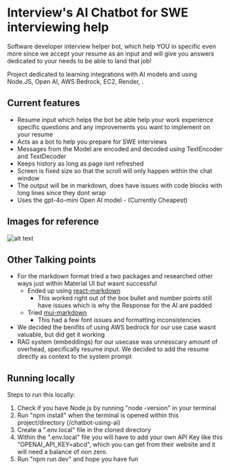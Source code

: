 # Interview's AI Chatbot for SWE interviewing help
Software developer interview helper bot, which help YOU in specific even more since we accept your resume as an input and will give you answers dedicated to your needs to be able to land that job!

Project dedicated to learning integrations with AI models and using Node.JS, Open AI, AWS Bedrock, EC2, Render, .

## Current features
- Resume input which helps the bot be able help your work experience specific questions and any improvements you want to implement on your resume 
- Acts as a bot to help you prepare for SWE interviews
- Messages from the Model are encoded and decoded using TextEncoder and TextDecoder
- Keeps history as long as page isnt refreshed
- Screen is fixed size so that the scroll will only happen within the chat window
- The output will be in markdown, does have issues with code blocks with long lines since they dont wrap
- Uses the gpt-4o-mini Open AI model - (Currently Cheapest)

## Images for reference
![alt text](./Images/AI_chatbot.png)


## Other Talking points
- For the markdown format tried a two packages and researched other ways just within Material UI but wasnt successful
  - Ended up using [react-markdown](https://github.com/remarkjs/react-markdown)
    - This worked right out of the box bullet and number points still have issues which is why the Response for the AI are padded
  - Tried [mui-markdown](https://dev.to/hpouyanmehr/markdown-with-mui-formerly-material-ui-components-13n2)
    - This had a few font issues and formatting inconsistencies 
- We decided the benifits of using AWS bedrock for our use case wasnt valuable, but did get it working
- RAG system (embeddings) for our usecase was unnesscary amount of overhead, specifically resume input. We decided to add the resume directly as context to the system prompt


## Running locally
Steps to run this locally:
1. Check if you have Node.js by running  "node -version" in your terminal
2. Run "npm install" when the terminal is opened within this project/directory (/chatbot-using-ai)
3. Create a ".env.local" file in the cloned directory 
4. Within the ".env.local" file you will have to add your own API Key like this "OPENAI_API_KEY=abcd", which you can get from their website and it will need a balance of non zero. 
5. Run "npm run dev" and hope you have fun